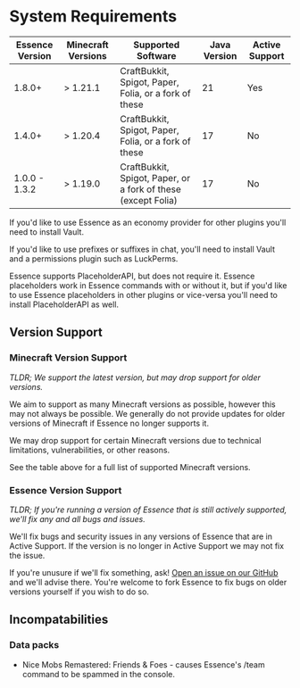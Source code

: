 # System Requirements

| Essence Version | Minecraft Versions | Supported Software                                            | Java Version | Active Support |
|-----------------|--------------------|---------------------------------------------------------------|--------------|----------------|
| 1.8.0+          | > 1.21.1           | CraftBukkit, Spigot, Paper, Folia, or a fork of these         | 21           | Yes            |
| 1.4.0+          | > 1.20.4           | CraftBukkit, Spigot, Paper, Folia, or a fork of these         | 17           | No             |
| 1.0.0 - 1.3.2   | > 1.19.0           | CraftBukkit, Spigot, Paper, or a fork of these (except Folia) | 17           | No             |

If you'd like to use Essence as an economy provider for other plugins you'll need to install Vault.

If you'd like to use prefixes or suffixes in chat, you'll need to install Vault and a permissions plugin such as LuckPerms.

Essence supports PlaceholderAPI, but does not require it. Essence placeholders work in Essence commands with or without it, but if you'd like to use Essence placeholders in other plugins or vice-versa you'll need to install PlaceholderAPI as well.

## Version Support
### Minecraft Version Support
_TLDR; We support the latest version, but may drop support for older versions._

We aim to support as many Minecraft versions as possible, however this may not always be possible.
We generally do not provide updates for older versions of Minecraft if Essence no longer supports it.

We may drop support for certain Minecraft versions due to technical limitations, vulnerabilities, or other reasons.

See the table above for a full list of supported Minecraft versions.

### Essence Version Support
_TLDR; If you're running a version of Essence that is still actively supported, we'll fix any and all bugs and issues._

We'll fix bugs and security issues in any versions of Essence that are in Active Support.
If the version is no longer in Active Support we may not fix the issue.

If you're unusure if we'll fix something, ask! [Open an issue on our GitHub](https://github.com/lewmc/essence/issues) and we'll advise there.
You're welcome to fork Essence to fix bugs on older versions yourself if you wish to do so.

## Incompatabilities
### Data packs
- Nice Mobs Remastered: Friends & Foes - causes Essence's /team command to be spammed in the console.
